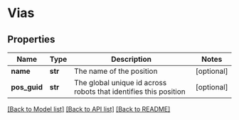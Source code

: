 # Vias

## Properties
Name | Type | Description | Notes
------------ | ------------- | ------------- | -------------
**name** | **str** | The name of the position | [optional] 
**pos_guid** | **str** | The global unique id across robots that identifies this position | [optional] 

[[Back to Model list]](../README.md#documentation-for-models) [[Back to API list]](../README.md#documentation-for-api-endpoints) [[Back to README]](../README.md)

